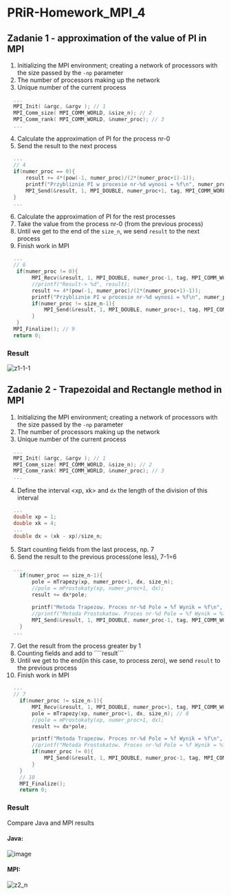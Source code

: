 # PRiR-Homework_MPI_4
## Zadanie 1 - approximation of the value of PI in MPI
1. Initializing the MPI environment; creating a network of processors with the size passed by the ```-np``` parameter
2. The number of processors making up the network
3. Unique number of the current process
```c
  ...
  MPI_Init( &argc, &argv ); // 1
  MPI_Comm_size( MPI_COMM_WORLD, &size_n); // 2
  MPI_Comm_rank( MPI_COMM_WORLD, &numer_proc); // 3
  ...
```
4. Calculate the approximation of PI for the process nr-0
5. Send the result to the next process
```c
  ...
  // 4
  if(numer_proc == 0){
      result += 4*(pow(-1, numer_proc)/(2*(numer_proc+1)-1));
      printf("Przybliznie PI w procesie nr-%d wynosi = %f\n", numer_proc, result);
      MPI_Send(&result, 1, MPI_DOUBLE, numer_proc+1, tag, MPI_COMM_WORLD); // 5
  }
  ...
```
6. Calculate the approximation of PI for the rest processes 
7. Take the value from the process nr-0 (from the previous process) 
8. Until we get to the end of the ```size_n```, we send ```result``` to the next process
9. Finish work in MPI 
```c
  ...
  // 6
   if(numer_proc != 0){
        MPI_Recv(&result, 1, MPI_DOUBLE, numer_proc-1, tag, MPI_COMM_WORLD, &status); // 7
        //printf("Result-> %d", result);
        result += 4*(pow(-1, numer_proc)/(2*(numer_proc+1)-1));
        printf("Przybliznie PI w procesie nr-%d wynosi = %f\n", numer_proc, result);
        if(numer_proc != size_n-1){
            MPI_Send(&result, 1, MPI_DOUBLE, numer_proc+1, tag, MPI_COMM_WORLD); // 8
        }
   }
  MPI_Finalize(); // 9
  return 0;
```
### Result
![z1-1-1](https://user-images.githubusercontent.com/72127610/142828394-891e472d-f10f-46c9-8b44-d55ffd3d2c31.png)
## Zadanie 2 - Trapezoidal and Rectangle method in MPI
1. Initializing the MPI environment; creating a network of processors with the size passed by the ```-np``` parameter
2. The number of processors making up the network
3. Unique number of the current process
```c
  ...
  MPI_Init( &argc, &argv ); // 1
  MPI_Comm_size( MPI_COMM_WORLD, &size_n); // 2
  MPI_Comm_rank( MPI_COMM_WORLD, &numer_proc); // 3
  ...
```
4. Define the interval <xp, xk> and ```dx``` the length of the division of this interval
```c
  ...
  double xp = 1;
  double xk = 4;
  ...
  double dx = (xk - xp)/size_n;
```
5. Start counting fields from the last process, np. 7
6. Send the result to the previous process(one less), 7-1=6
```c
  ...
    if(numer_proc == size_n-1){
        pole = mTrapezy(xp, numer_proc+1, dx, size_n);
        //pole = mProstokaty(xp, numer_proc+1, dx);
        result += dx*pole;

        printf("Metoda Trapezow. Proces nr-%d Pole = %f Wynik = %f\n", numer_proc, pole, result);
        //printf("Metoda Prostokatow. Proces nr-%d Pole = %f Wynik = %f\n", numer_proc, pole, result);
        MPI_Send(&result, 1, MPI_DOUBLE, numer_proc-1, tag, MPI_COMM_WORLD); // 6
    }
  ...
```
7. Get the result from the process greater by 1
8. Counting fields and add to ````result```
9. Until we get to the end(in this case, to process zero), we send ```result``` to the previous process
10. Finish work in MPI 
```c
  ...
  // 7
    if(numer_proc != size_n-1){
        MPI_Recv(&result, 1, MPI_DOUBLE, numer_proc+1, tag, MPI_COMM_WORLD, &status);
        pole = mTrapezy(xp, numer_proc+1, dx, size_n); // 8
        //pole = mProstokaty(xp, numer_proc+1, dx);
        result += dx*pole;

        printf("Metoda Trapezow. Proces nr-%d Pole = %f Wynik = %f\n", numer_proc, pole, result);
        //printf("Metoda Prostokatow. Proces nr-%d Pole = %f Wynik = %f\n", numer_proc, pole, result);
        if(numer_proc != 0){
            MPI_Send(&result, 1, MPI_DOUBLE, numer_proc-1, tag, MPI_COMM_WORLD); // 9
        }
    } 
    // 10
    MPI_Finalize();
    return 0;
```
### Result
Compare Java and MPI results
#### Java:
![image](https://user-images.githubusercontent.com/72127610/143480647-d8b13c5f-c39b-45cb-b59e-feefdd856e34.png)
#### MPI:
![z2_n](https://user-images.githubusercontent.com/72127610/143480979-65e65d66-499b-4082-abf2-9cd77b1b3163.jpg)


